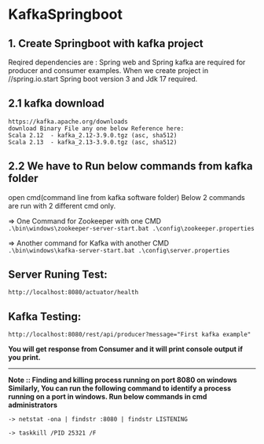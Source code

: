 # KafkaSpringboot
## 1. Create Springboot with kafka project 
   Reqired dependencies are : Spring web and Spring kafka are required for producer and consumer examples.
   When we create project in //spring.io.start  Spring boot version 3 and Jdk 17 required. 
   
## 2.1 kafka download 
    https://kafka.apache.org/downloads
    download Binary File any one below Reference here:
    Scala 2.12  - kafka_2.12-3.9.0.tgz (asc, sha512)
    Scala 2.13  - kafka_2.13-3.9.0.tgz (asc, sha512)

## 2.2  We have to Run below commands from kafka folder 
open cmd(command line from kafka software folder)
Below 2 commands are run with 2 different cmd only.
	 
=> One Command for Zookeeper with one CMD   
``` .\bin\windows\zookeeper-server-start.bat .\config\zookeeper.properties ```
 
=> Another command for Kafka with another CMD  
``` .\bin\windows\kafka-server-start.bat .\config\server.properties ``` 


## Server Runing Test:
``` http://localhost:8080/actuator/health ```

## Kafka Testing:
``` http://localhost:8080/rest/api/producer?message="First kafka example" ```

**You will get response from Consumer and it will print console output if you print.** 

-----------------------------------------------------------------------------------------------
**Note :: Finding and killing process running on port 8080 on windows
Similarly, You can run the following command to identify a process running on a port in windows.
Run below commands in cmd administrators** 

``` -> netstat -ona | findstr :8080 | findstr LISTENING ```

``` -> taskkill /PID 25321 /F ```
